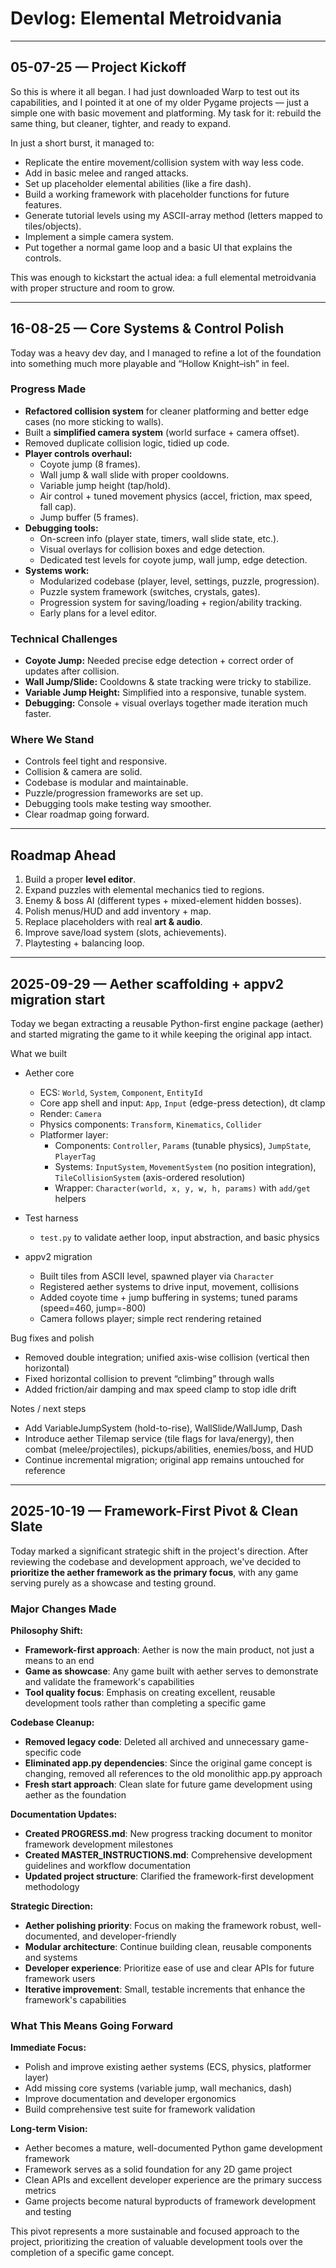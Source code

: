 # Devlog: Elemental Metroidvania

---

## 05-07-25 — Project Kickoff
So this is where it all began. I had just downloaded Warp to test out its capabilities, and I pointed it at one of my older Pygame projects — just a simple one with basic movement and platforming. My task for it: rebuild the same thing, but cleaner, tighter, and ready to expand.

In just a short burst, it managed to:
- Replicate the entire movement/collision system with way less code.
- Add in basic melee and ranged attacks.
- Set up placeholder elemental abilities (like a fire dash).
- Build a working framework with placeholder functions for future features.
- Generate tutorial levels using my ASCII-array method (letters mapped to tiles/objects).
- Implement a simple camera system.
- Put together a normal game loop and a basic UI that explains the controls.

This was enough to kickstart the actual idea: a full elemental metroidvania with proper structure and room to grow.

---

## 16-08-25 — Core Systems & Control Polish
Today was a heavy dev day, and I managed to refine a lot of the foundation into something much more playable and “Hollow Knight–ish” in feel.

### Progress Made
- **Refactored collision system** for cleaner platforming and better edge cases (no more sticking to walls).
- Built a **simplified camera system** (world surface + camera offset).
- Removed duplicate collision logic, tidied up code.
- **Player controls overhaul:**
  - Coyote jump (8 frames).
  - Wall jump & wall slide with proper cooldowns.
  - Variable jump height (tap/hold).
  - Air control + tuned movement physics (accel, friction, max speed, fall cap).
  - Jump buffer (5 frames).
- **Debugging tools:**
  - On-screen info (player state, timers, wall slide state, etc.).
  - Visual overlays for collision boxes and edge detection.
  - Dedicated test levels for coyote jump, wall jump, edge detection.
- **Systems work:**
  - Modularized codebase (player, level, settings, puzzle, progression).
  - Puzzle system framework (switches, crystals, gates).
  - Progression system for saving/loading + region/ability tracking.
  - Early plans for a level editor.

### Technical Challenges
- **Coyote Jump:** Needed precise edge detection + correct order of updates after collision.
- **Wall Jump/Slide:** Cooldowns & state tracking were tricky to stabilize.
- **Variable Jump Height:** Simplified into a responsive, tunable system.
- **Debugging:** Console + visual overlays together made iteration much faster.

### Where We Stand
- Controls feel tight and responsive.
- Collision & camera are solid.
- Codebase is modular and maintainable.
- Puzzle/progression frameworks are set up.
- Debugging tools make testing way smoother.
- Clear roadmap going forward.

---

## Roadmap Ahead
1. Build a proper **level editor**.
2. Expand puzzles with elemental mechanics tied to regions.
3. Enemy & boss AI (different types + mixed-element hidden bosses).
4. Polish menus/HUD and add inventory + map.
5. Replace placeholders with real **art & audio**.
6. Improve save/load system (slots, achievements).
7. Playtesting + balancing loop.

---



## 2025-09-29 — Aether scaffolding + appv2 migration start
Today we began extracting a reusable Python-first engine package (aether) and started migrating the game to it while keeping the original app intact.

What we built
- Aether core
  - ECS: `World`, `System`, `Component`, `EntityId`
  - Core app shell and input: `App`, `Input` (edge-press detection), dt clamp
  - Render: `Camera`
  - Physics components: `Transform`, `Kinematics`, `Collider`
  - Platformer layer:
    - Components: `Controller`, `Params` (tunable physics), `JumpState`, `PlayerTag`
    - Systems: `InputSystem`, `MovementSystem` (no position integration), `TileCollisionSystem` (axis-ordered resolution)
    - Wrapper: `Character(world, x, y, w, h, params)` with `add/get` helpers

- Test harness
  - `test.py` to validate aether loop, input abstraction, and basic physics

- appv2 migration
  - Built tiles from ASCII level, spawned player via `Character`
  - Registered aether systems to drive input, movement, collisions
  - Added coyote time + jump buffering in systems; tuned params (speed=460, jump=-800)
  - Camera follows player; simple rect rendering retained

Bug fixes and polish
- Removed double integration; unified axis-wise collision (vertical then horizontal)
- Fixed horizontal collision to prevent “climbing” through walls
- Added friction/air damping and max speed clamp to stop idle drift

Notes / next steps
- Add VariableJumpSystem (hold-to-rise), WallSlide/WallJump, Dash
- Introduce aether Tilemap service (tile flags for lava/energy), then combat (melee/projectiles), pickups/abilities, enemies/boss, and HUD
- Continue incremental migration; original app remains untouched for reference

---

## 2025-10-19 — Framework-First Pivot & Clean Slate

Today marked a significant strategic shift in the project's direction. After reviewing the codebase and development approach, we've decided to **prioritize the aether framework as the primary focus**, with any game serving purely as a showcase and testing ground.

### Major Changes Made

**Philosophy Shift:**
- **Framework-first approach**: Aether is now the main product, not just a means to an end
- **Game as showcase**: Any game built with aether serves to demonstrate and validate the framework's capabilities
- **Tool quality focus**: Emphasis on creating excellent, reusable development tools rather than completing a specific game

**Codebase Cleanup:**
- **Removed legacy code**: Deleted all archived and unnecessary game-specific code
- **Eliminated app.py dependencies**: Since the original game concept is changing, removed all references to the old monolithic app.py approach
- **Fresh start approach**: Clean slate for future game development using aether as the foundation

**Documentation Updates:**
- **Created PROGRESS.md**: New progress tracking document to monitor framework development milestones
- **Created MASTER_INSTRUCTIONS.md**: Comprehensive development guidelines and workflow documentation
- **Updated project structure**: Clarified the framework-first development methodology

**Strategic Direction:**
- **Aether polishing priority**: Focus on making the framework robust, well-documented, and developer-friendly
- **Modular architecture**: Continue building clean, reusable components and systems
- **Developer experience**: Prioritize ease of use and clear APIs for future framework users
- **Iterative improvement**: Small, testable increments that enhance the framework's capabilities

### What This Means Going Forward

**Immediate Focus:**
- Polish and improve existing aether systems (ECS, physics, platformer layer)
- Add missing core systems (variable jump, wall mechanics, dash)
- Improve documentation and developer ergonomics
- Build comprehensive test suite for framework validation

**Long-term Vision:**
- Aether becomes a mature, well-documented Python game development framework
- Framework serves as a solid foundation for any 2D game project
- Clean APIs and excellent developer experience are the primary success metrics
- Game projects become natural byproducts of framework development and testing

This pivot represents a more sustainable and focused approach to the project, prioritizing the creation of valuable development tools over the completion of a specific game concept.

